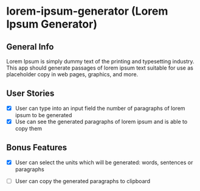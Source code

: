 # lorem-ipsum-generator (Lorem Ipsum Generator)

## General Info

Lorem Ipsum is simply dummy text of the printing and typesetting industry. This app should generate passages of lorem ipsum text suitable for use as placeholder copy in web pages, graphics, and more.

## User Stories

* [X] User can type into an input field the number of paragraphs of lorem ipsum to be generated
* [X] Use can see the generated paragraphs of lorem ipsum and is able to copy them

## Bonus Features

* [X] User can select the units which will be generated: words, sentences or paragraphs
* [ ] User can copy the generated paragraphs to clipboard

